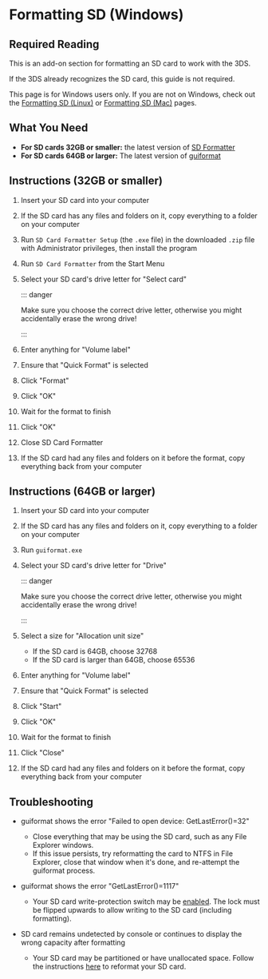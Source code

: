 # Formatting SD (Windows)

## Required Reading

This is an add-on section for formatting an SD card to work with the 3DS.

If the 3DS already recognizes the SD card, this guide is not required.

This page is for Windows users only. If you are not on Windows, check out the [Formatting SD (Linux)](formatting-sd-(linux)) or [Formatting SD (Mac)](formatting-sd-(mac)) pages.

## What You Need

* **For SD cards 32GB or smaller:** the latest version of [SD Formatter](https://www.sdcard.org/downloads/formatter/sd-memory-card-formatter-for-windows-download/)
* **For SD cards 64GB or larger:** The latest version of [guiformat](http://ridgecrop.co.uk/index.htm?guiformat.htm)

## Instructions (32GB or smaller)

1. Insert your SD card into your computer
1. If the SD card has any files and folders on it, copy everything to a folder on your computer
1. Run `SD Card Formatter Setup` (the `.exe` file) in the downloaded `.zip` file with Administrator privileges, then install the program
1. Run `SD Card Formatter` from the Start Menu
1. Select your SD card's drive letter for "Select card"

    ::: danger

    Make sure you choose the correct drive letter, otherwise you might accidentally erase the wrong drive!

    :::

1. Enter anything for "Volume label"
1. Ensure that "Quick Format" is selected
1. Click "Format"
1. Click "OK"
1. Wait for the format to finish
1. Click "OK"
1. Close SD Card Formatter
1. If the SD card had any files and folders on it before the format, copy everything back from your computer

## Instructions (64GB or larger)

1. Insert your SD card into your computer
1. If the SD card has any files and folders on it, copy everything to a folder on your computer
1. Run `guiformat.exe`
1. Select your SD card's drive letter for "Drive"

    ::: danger

    Make sure you choose the correct drive letter, otherwise you might accidentally erase the wrong drive!

    :::

1. Select a size for "Allocation unit size"
    + If the SD card is 64GB, choose 32768
    + If the SD card is larger than 64GB, choose 65536
1. Enter anything for "Volume label"
1. Ensure that "Quick Format" is selected
1. Click "Start"
1. Click "OK"
1. Wait for the format to finish
1. Click "Close"
1. If the SD card had any files and folders on it before the format, copy everything back from your computer

## Troubleshooting

* guiformat shows the error "Failed to open device: GetLastError()=32"
    + Close everything that may be using the SD card, such as any File Explorer windows.
    + If this issue persists, try reformatting the card to NTFS in File Explorer, close that window when it's done, and re-attempt the guiformat process.

* guiformat shows the error "GetLastError()=1117"
    + Your SD card write-protection switch may be [enabled](/images/sdlock.png). The lock must be flipped upwards to allow writing to the SD card (including formatting).

* SD card remains undetected by console or continues to display the wrong capacity after formatting
    + Your SD card may be partitioned or have unallocated space. Follow the instructions [here](https://wiki.hacks.guide/wiki/SD_Clean/Windows) to reformat your SD card.
